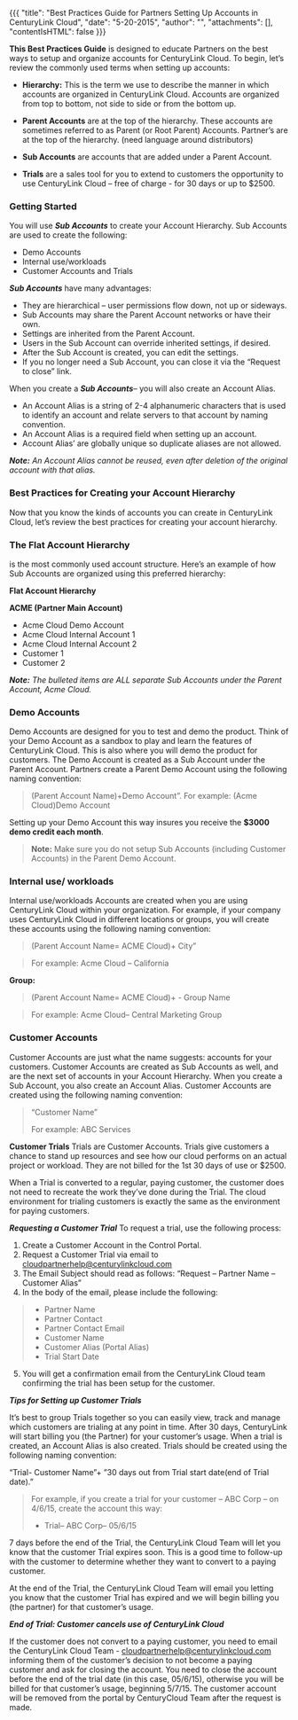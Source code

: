 {{{
  "title": "Best Practices Guide for Partners Setting Up Accounts in CenturyLink Cloud",
  "date": "5-20-2015",
  "author": "",
  "attachments": [],
  "contentIsHTML": false
}}}

**This Best Practices Guide** is designed to educate Partners on the best ways to setup and organize accounts for CenturyLink Cloud. To begin, let’s review the commonly used terms when setting up accounts:

- **Hierarchy:**  This is the term we use to describe the manner in which accounts are organized in CenturyLink Cloud.  Accounts are organized from top to bottom, not side to side or from the bottom up.

- **Parent Accounts** are at the top of the hierarchy.  These accounts are sometimes referred to as Parent (or Root Parent) Accounts.  Partner’s are at the top of the hierarchy. (need language around distributors)

- **Sub Accounts** are accounts that are added under a Parent Account.

- **Trials** are a sales tool for you to extend to customers the opportunity to use CenturyLink Cloud – free of charge - for 30 days or up to $2500.

### Getting Started
You will use _**Sub Accounts**_ to create your Account Hierarchy. Sub Accounts are used to create the following:

-    Demo Accounts
-    Internal use/workloads
-    Customer Accounts and Trials

_**Sub Accounts**_ have many advantages:
-    They are hierarchical – user permissions flow down, not up or sideways.
-    Sub Accounts may share the Parent Account networks or have their own.
-    Settings are inherited from the Parent Account.
-    Users in the Sub Account can override inherited settings, if desired.
-    After the Sub Account is created, you can edit the settings.
-    If you no longer need a Sub Account, you can close it via the “Request to close” link.

When you create a _**Sub Accounts**_– you will also create an Account Alias.
-    An Account Alias is a string of 2-4 alphanumeric characters that is used to identify an account and relate servers to that account by naming convention.
-    An Account Alias is a required field when setting up an account.
-    Account Alias’ are globally unique so duplicate aliases are not allowed.

_**Note:** An Account Alias cannot be reused, even after deletion of the original account with that alias._

### Best Practices for Creating your Account Hierarchy
Now that you know the kinds of accounts you can create in CenturyLink Cloud, let’s review the best practices for creating your account hierarchy.

### The Flat Account Hierarchy
is the most commonly used account structure. Here’s an example of how Sub Accounts are organized using this preferred hierarchy:

**Flat Account Hierarchy**

**ACME (Partner Main Account)**
- Acme Cloud Demo Account
- Acme Cloud Internal Account 1
- Acme Cloud Internal Account 2
- Customer 1
- Customer 2

_**Note:** The bulleted items are ALL separate Sub Accounts under the Parent Account, Acme Cloud._

### Demo Accounts
Demo Accounts are designed for you to test and demo the product.  Think of your Demo Account as a sandbox to play and learn the features of CenturyLink Cloud.  This is also where you will demo the product for customers.  The Demo Account is created as a Sub Account under the Parent Account.  Partners create a Parent Demo Account using the following naming convention:
>(Parent Account Name)+Demo Account”.
>    For example:
    (Acme Cloud)Demo Account

Setting up your Demo Account this way insures you receive the **$3000 demo credit each month**.

> **Note:** Make sure you do not setup Sub Accounts (including Customer Accounts) in the Parent Demo Account.

### Internal use/ workloads
Internal use/workloads Accounts are created when you are using CenturyLink Cloud within your organization.  For example, if your company uses CenturyLink Cloud in different locations or groups, you will create these accounts using the following naming convention:
>(Parent Account Name= ACME Cloud)+ City”

> For example: Acme Cloud – California

**Group:**
>(Parent Account Name= ACME Cloud)+ - Group Name

>For example: Acme Cloud– Central Marketing Group

### Customer Accounts
Customer Accounts are just what the name suggests:  accounts for your customers.  Customer Accounts are created as Sub Accounts as well, and are the next set of accounts in your Account Hierarchy.  When you create a Sub Account, you also create an Account Alias.  Customer Accounts are created using the following naming convention:
>“Customer Name”
>
>For example: ABC Services

**Customer Trials**
Trials are Customer Accounts.  Trials give customers a chance to stand up resources and see how our cloud performs on an actual project or workload.      They are not billed for the 1st 30 days of use or $2500.

When a Trial is converted to a regular, paying customer, the customer does not need to recreate the work they’ve done during the Trial.  The cloud environment for trialing customers is exactly the same as the environment for paying customers.

_**Requesting a Customer Trial**_
To request a trial, use the following process:

1. Create a Customer Account in the Control Portal.
2. Request a Customer Trial via email to cloudpartnerhelp@centurylinkcloud.com
3. The Email Subject should read as follows:  “Request – Partner Name – Customer Alias”
4. In the body of the email, please include the following:
>+ Partner Name
>+  Partner Contact
>+  Partner Contact Email
>+  Customer Name
>+  Customer Alias (Portal Alias)
>+  Trial Start Date

5. You will get a confirmation email from the CenturyLink Cloud team confirming the trial has been setup for the customer.

_**Tips for Setting up Customer Trials**_

It’s best to group Trials together so you can easily view, track and manage which customers are trialing at any point in time.  After 30 days, CenturyLink will start billing you (the Partner) for your customer’s usage.  When a trial is created, an Account Alias is also created.  Trials should be created using the following naming convention:

“Trial- Customer Name”+ ”30 days out from Trial start date(end of Trial date).”
>For example, if you create a trial for your customer – ABC Corp – on 4/6/15, create the account this way:
 >+ Trial– ABC Corp– 05/6/15

7 days before the end of the Trial, the CenturyLink Cloud Team will let you know that the customer Trial expires soon.  This is a good time to follow-up with the customer to determine whether they want to convert to a paying customer.

At the end of the Trial, the CenturyLink Cloud Team will email you letting you know that the customer Trial has expired and we will begin billing you (the partner) for that customer’s usage.

_**End of Trial: Customer cancels use of CenturyLink Cloud**_

If the customer does not convert to a paying customer, you need to email the CenturyLink Cloud Team - cloudpartnerhelp@centurylinkcloud.com informing them of the customer’s decision to not become a paying customer and ask for closing the account.  You need to close the account before the end of the trial date (in this case, 05/6/15), otherwise you will be billed for that customer’s usage, beginning 5/7/15.
The customer account will be removed from the portal by CenturyCloud Team after the request is made.

